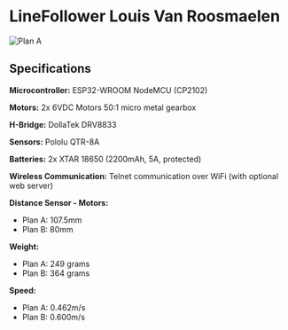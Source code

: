 # LineFollower Louis Van Roosmaelen

![Plan A](images/20231218_101858.png)

## Specifications

**Microcontroller:** ESP32-WROOM NodeMCU (CP2102)

**Motors:** 2x 6VDC Motors 50:1 micro metal gearbox

**H-Bridge:** DollaTek DRV8833

**Sensors:** Pololu QTR-8A

**Batteries:** 2x XTAR 18650 (2200mAh, 5A, protected)

**Wireless Communication:** Telnet communication over WiFi (with optional web server)

**Distance Sensor - Motors:**
- Plan A: 107.5mm
- Plan B: 80mm

**Weight:**
- Plan A: 249 grams
- Plan B: 364 grams

**Speed:**
- Plan A: 0.462m/s
- Plan B: 0.600m/s
